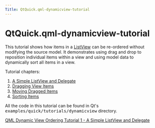 ```yaml
---
Title: QtQuick.qml-dynamicview-tutorial
---
```


# QtQuick.qml-dynamicview-tutorial

<span class="subtitle"></span>
<!-- $$$qml-dynamicview-tutorial.html-description -->
<p>This tutorial shows how items in a <a href="QtQuick.ListView.md">ListView</a> can be re-ordered without modifying the source model. It demonstrates using drag and drop to reposition individual items within a view and using model data to dynamically sort all items in a view.</p>
<p>Tutorial chapters:</p>
<ol class="1">
<li><a href="https://developer.ubuntu.comapps/qml/sdk-14.10/QtQuick.tutorials-dynamicview-dynamicview1/">A Simple ListView and Delegate</a></li>
<li><a href="https://developer.ubuntu.comapps/qml/sdk-14.10/QtQuick.tutorials-dynamicview-dynamicview2/">Dragging View Items</a></li>
<li><a href="https://developer.ubuntu.comapps/qml/sdk-14.10/QtQuick.tutorials-dynamicview-dynamicview3/">Moving Dragged Items</a></li>
<li><a href="https://developer.ubuntu.comapps/qml/sdk-14.10/QtQuick.tutorials-dynamicview-dynamicview4/">Sorting Items</a></li>
</ol>
<p>All the code in this tutorial can be found in Qt's <tt>examples/quick/tutorials/dynamicview</tt> directory.</p>
<!-- @@@qml-dynamicview-tutorial.html -->
<p class="naviNextPrevious footerNavi">
<a class="nextPage" href="https://developer.ubuntu.comapps/qml/sdk-14.10/QtQuick.tutorials-dynamicview-dynamicview1/">QML Dynamic View Ordering Tutorial 1 - A Simple ListView and Delegate</a>
</p>
